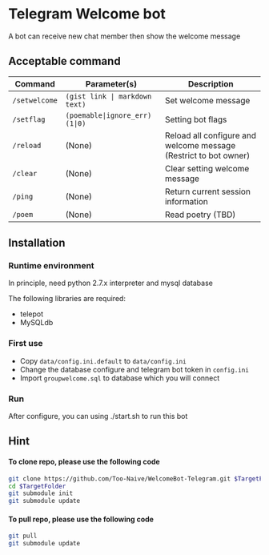 # Telegram Welcome bot

A bot can receive new chat member then show the welcome message


## Acceptable command

Command | Parameter(s) | Description
----|--|---
`/setwelcome` | `(gist link \| markdown text)` | Set welcome message
`/setflag ` | `(poemable\|ignore_err) (1\|0)` | Setting bot flags
`/reload` | (None) | Reload all configure and welcome message (Restrict to bot owner)
`/clear` | (None) | Clear setting welcome message
`/ping` | (None) | Return current session information
`/poem` | (None) | Read poetry (TBD)

## Installation

### Runtime environment

In principle, need python 2.7.x interpreter and mysql database

The following libraries are required:
* telepot
* MySQLdb

### First use

* Copy `data/config.ini.default` to `data/config.ini`
* Change the database configure and telegram bot token in `config.ini`
* Import `groupwelcome.sql` to database which you will connect

### Run

After configure, you can using ./start.sh to run this bot

## Hint

#### To clone repo, please use the following code

```bash
git clone https://github.com/Too-Naive/WelcomeBot-Telegram.git $TargetFolder
cd $TargetFolder
git submodule init
git submodule update
```

#### To pull repo, please use the following code

```bash
git pull
git submodule update
```

